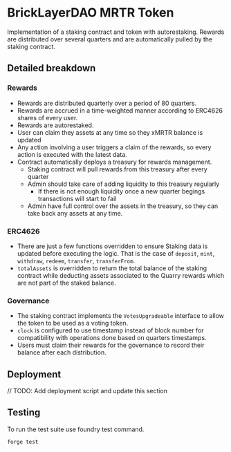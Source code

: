 # BrickLayerDAO MRTR Token

Implementation of a staking contract and token with autorestaking. Rewards are distributed over several quarters and are automatically pulled by the staking contract.

## Detailed breakdown

### Rewards

- Rewards are distributed quarterly over a period of 80 quarters.
- Rewards are accrued in a time-weighted manner according to ERC4626 shares of every user.
- Rewards are autorestaked.
- User can claim they assets at any time so they xMRTR balance is updated
- Any action involving a user triggers a claim of the rewards, so every action is executed with the latest data.
- Contract automatically deploys a treasury for rewards management.
  - Staking contract will pull rewards from this treasury after every quarter
  - Admin should take care of adding liquidity to this treasury regularly
    - If there is not enough liquidity once a new quarter begings transactions will start to fail
  - Admin have full control over the assets in the treasury, so they can take back any assets at any time.

### ERC4626

- There are just a few functions overridden to ensure Staking data is updated before executing the logic. That is the case of `deposit`, `mint`, `withdraw`, `redeem`, `transfer`, `transferFrom`.
- `totalAssets` is overridden to return the total balance of the staking contract while deducting assets associated to the Quarry rewards which are not part of the staked balance.

### Governance

- The staking contract implements the `VotesUpgradeable` interface to allow the token to be used as a voting token.
- `clock` is configured to use timestamp instead of block number for compatibility with operations done based on quarters timestamps.
- Users must claim their rewards for the governance to record their balance after each distribution.

## Deployment

// TODO: Add deployment script and update this section

## Testing

To run the test suite use foundry test command.

```bash
forge test
```
